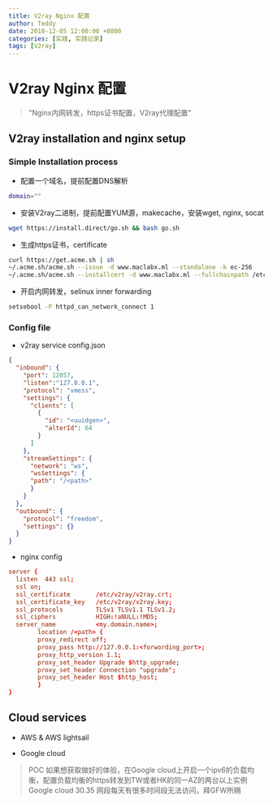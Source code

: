 ```yaml
---
title: V2ray Nginx 配置
author: Teddy
date: 2018-12-05 12:00:00 +0800
categories: [实践, 实践记录]
tags: [V2ray]
---
```


# V2ray Nginx 配置
> "Nginx内网转发，https证书配置，V2ray代理配置"


## V2ray installation and nginx setup

### Simple Installation process

* 配置一个域名，提前配置DNS解析
```bash
domain=""
```

* 安装V2ray二进制，提前配置YUM源，makecache，安装wget, nginx, socat
```bash
wget https://install.direct/go.sh && bash go.sh
```

* 生成https证书，certificate
```bash
curl https://get.acme.sh | sh
~/.acme.sh/acme.sh --issue -d www.maclabx.ml --standalone -k ec-256
~/.acme.sh/acme.sh --installcert -d www.maclabx.ml --fullchainpath /etc/v2ray/v2ray.crt --keypath /etc/v2ray/v2ray.key --ecc
```

* 开启内网转发，selinux inner forwarding
```bash
setsebool -P httpd_can_network_connect 1
```


### Config file

* v2ray service config.json
```json
{
  "inbound": {
    "port": 12057,
    "listen":"127.0.0.1",
    "protocol": "vmess",
    "settings": {
      "clients": [
        {
          "id": "<uuidgen>",
          "alterId": 64
        }
      ]
    },
    "streamSettings": {
      "network": "ws",
      "wsSettings": {
      "path": "/<path>"
      }
    }
  },
  "outbound": {
    "protocol": "freedom",
    "settings": {}
  }
}
```

* nginx config
```conf
server {
  listen  443 ssl;
  ssl on;
  ssl_certificate       /etc/v2ray/v2ray.crt;
  ssl_certificate_key   /etc/v2ray/v2ray.key;
  ssl_protocols         TLSv1 TLSv1.1 TLSv1.2;
  ssl_ciphers           HIGH:!aNULL:!MD5;
  server_name           <my.domain.name>;
        location /<path> {
        proxy_redirect off;
        proxy_pass http://127.0.0.1:<forwording_port>;
        proxy_http_version 1.1;
        proxy_set_header Upgrade $http_upgrade;
        proxy_set_header Connection "upgrade";
        proxy_set_header Host $http_host;
        }
}
```

## Cloud services

* AWS & AWS lightsail

* Google cloud

> POC
> 如果想获取做好的体验，在Google cloud上开启一个ipv6的负载均衡，配置负载均衡的https转发到TW或者HK的同一AZ的两台以上实例
> Google cloud 30.35 网段每天有很多时间段无法访问，拜GFW所赐
>
